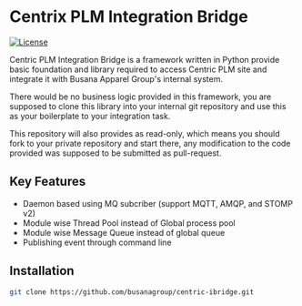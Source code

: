 # Centrix PLM Integration Bridge

[![License](https://img.shields.io/badge/License-Apache%202.0-blue.svg)](https://opensource.org/licenses/Apache-2.0)

Centric PLM Integration Bridge is a framework written in Python provide basic foundation and library required to access Centric PLM site and integrate it with Busana Apparel Group's internal system.

There would be no business logic provided in this framework, you are supposed to clone this library into your internal git repository and use this as your boilerplate to your integration task.

This repository will also provides as read-only, which means you should fork to your private repository and start there, any modification to the code provided was supposed to be submitted as pull-request.

## Key Features

- Daemon based using MQ subcriber (support MQTT, AMQP, and STOMP v2)
- Module wise Thread Pool instead of Global process pool 
- Module wise Message Queue instead of global queue
- Publishing event through command line

## Installation

```sh
git clone https://github.com/busanagroup/centric-ibridge.git
```

